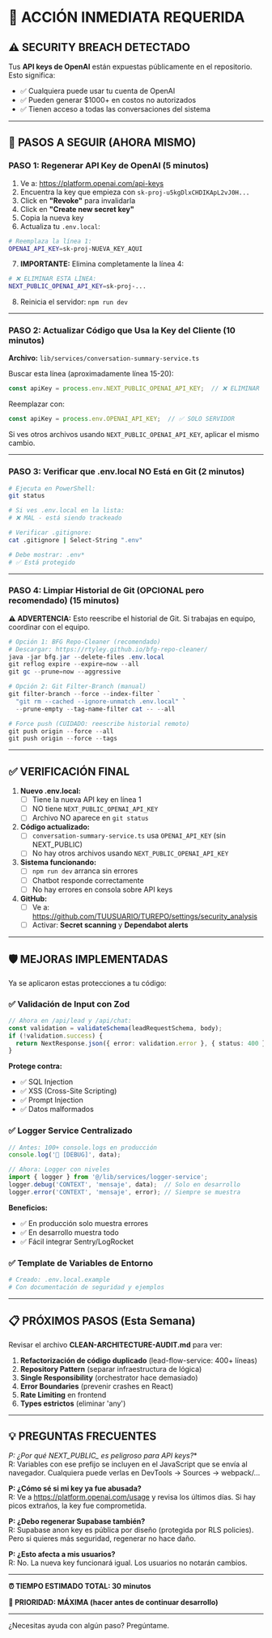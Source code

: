 # 🚨 ACCIÓN INMEDIATA REQUERIDA

## ⚠️ SECURITY BREACH DETECTADO

Tus **API keys de OpenAI** están expuestas públicamente en el repositorio. Esto significa:
- ✅ Cualquiera puede usar tu cuenta de OpenAI
- ✅ Pueden generar $1000+ en costos no autorizados
- ✅ Tienen acceso a todas las conversaciones del sistema

---

## 🔴 PASOS A SEGUIR (AHORA MISMO)

### PASO 1: Regenerar API Key de OpenAI (5 minutos)

1. Ve a: https://platform.openai.com/api-keys
2. Encuentra la key que empieza con `sk-proj-u5kgDlxCHDIKApL2vJ0H...`
3. Click en **"Revoke"** para invalidarla
4. Click en **"Create new secret key"**
5. Copia la nueva key
6. Actualiza tu `.env.local`:

```bash
# Reemplaza la línea 1:
OPENAI_API_KEY=sk-proj-NUEVA_KEY_AQUI
```

7. **IMPORTANTE:** Elimina completamente la línea 4:
```bash
# ❌ ELIMINAR ESTA LÍNEA:
NEXT_PUBLIC_OPENAI_API_KEY=sk-proj-...
```

8. Reinicia el servidor: `npm run dev`

---

### PASO 2: Actualizar Código que Usa la Key del Cliente (10 minutos)

**Archivo:** `lib/services/conversation-summary-service.ts`

Buscar esta línea (aproximadamente línea 15-20):
```typescript
const apiKey = process.env.NEXT_PUBLIC_OPENAI_API_KEY;  // ❌ ELIMINAR
```

Reemplazar con:
```typescript
const apiKey = process.env.OPENAI_API_KEY;  // ✅ SOLO SERVIDOR
```

Si ves otros archivos usando `NEXT_PUBLIC_OPENAI_API_KEY`, aplicar el mismo cambio.

---

### PASO 3: Verificar que .env.local NO Está en Git (2 minutos)

```bash
# Ejecuta en PowerShell:
git status

# Si ves .env.local en la lista:
# ❌ MAL - está siendo trackeado

# Verificar .gitignore:
cat .gitignore | Select-String ".env"

# Debe mostrar: .env*
# ✅ Está protegido
```

---

### PASO 4: Limpiar Historial de Git (OPCIONAL pero recomendado) (15 minutos)

**⚠️ ADVERTENCIA:** Esto reescribe el historial de Git. Si trabajas en equipo, coordinar con el equipo.

```powershell
# Opción 1: BFG Repo-Cleaner (recomendado)
# Descargar: https://rtyley.github.io/bfg-repo-cleaner/
java -jar bfg.jar --delete-files .env.local
git reflog expire --expire=now --all
git gc --prune=now --aggressive

# Opción 2: Git Filter-Branch (manual)
git filter-branch --force --index-filter `
  "git rm --cached --ignore-unmatch .env.local" `
  --prune-empty --tag-name-filter cat -- --all

# Force push (CUIDADO: reescribe historial remoto)
git push origin --force --all
git push origin --force --tags
```

---

## ✅ VERIFICACIÓN FINAL

1. **Nuevo .env.local:**
   - [ ] Tiene la nueva API key en línea 1
   - [ ] NO tiene `NEXT_PUBLIC_OPENAI_API_KEY`
   - [ ] Archivo NO aparece en `git status`

2. **Código actualizado:**
   - [ ] `conversation-summary-service.ts` usa `OPENAI_API_KEY` (sin NEXT_PUBLIC)
   - [ ] No hay otros archivos usando `NEXT_PUBLIC_OPENAI_API_KEY`

3. **Sistema funcionando:**
   - [ ] `npm run dev` arranca sin errores
   - [ ] Chatbot responde correctamente
   - [ ] No hay errores en consola sobre API keys

4. **GitHub:**
   - [ ] Ve a: https://github.com/TUUSUARIO/TUREPO/settings/security_analysis
   - [ ] Activar: **Secret scanning** y **Dependabot alerts**

---

## 🛡️ MEJORAS IMPLEMENTADAS

Ya se aplicaron estas protecciones a tu código:

### ✅ Validación de Input con Zod
```typescript
// Ahora en /api/lead y /api/chat:
const validation = validateSchema(leadRequestSchema, body);
if (!validation.success) {
  return NextResponse.json({ error: validation.error }, { status: 400 });
}
```

**Protege contra:**
- ✅ SQL Injection
- ✅ XSS (Cross-Site Scripting)
- ✅ Prompt Injection
- ✅ Datos malformados

### ✅ Logger Service Centralizado
```typescript
// Antes: 100+ console.logs en producción
console.log('🎯 [DEBUG]', data);

// Ahora: Logger con niveles
import { logger } from '@/lib/services/logger-service';
logger.debug('CONTEXT', 'mensaje', data);  // Solo en desarrollo
logger.error('CONTEXT', 'mensaje', error); // Siempre se muestra
```

**Beneficios:**
- ✅ En producción solo muestra errores
- ✅ En desarrollo muestra todo
- ✅ Fácil integrar Sentry/LogRocket

### ✅ Template de Variables de Entorno
```bash
# Creado: .env.local.example
# Con documentación de seguridad y ejemplos
```

---

## 📋 PRÓXIMOS PASOS (Esta Semana)

Revisar el archivo **CLEAN-ARCHITECTURE-AUDIT.md** para ver:

1. **Refactorización de código duplicado** (lead-flow-service: 400+ líneas)
2. **Repository Pattern** (separar infraestructura de lógica)
3. **Single Responsibility** (orchestrator hace demasiado)
4. **Error Boundaries** (prevenir crashes en React)
5. **Rate Limiting** en frontend
6. **Types estrictos** (eliminar 'any')

---

## 💡 PREGUNTAS FRECUENTES

**P: ¿Por qué NEXT_PUBLIC_* es peligroso para API keys?**  
R: Variables con ese prefijo se incluyen en el JavaScript que se envía al navegador. Cualquiera puede verlas en DevTools → Sources → webpack/...

**P: ¿Cómo sé si mi key ya fue abusada?**  
R: Ve a https://platform.openai.com/usage y revisa los últimos días. Si hay picos extraños, la key fue comprometida.

**P: ¿Debo regenerar Supabase también?**  
R: Supabase anon key es pública por diseño (protegida por RLS policies). Pero si quieres más seguridad, regenerar no hace daño.

**P: ¿Esto afecta a mis usuarios?**  
R: No. La nueva key funcionará igual. Los usuarios no notarán cambios.

---

**⏰ TIEMPO ESTIMADO TOTAL: 30 minutos**

**🚀 PRIORIDAD: MÁXIMA (hacer antes de continuar desarrollo)**

---

¿Necesitas ayuda con algún paso? Pregúntame.
